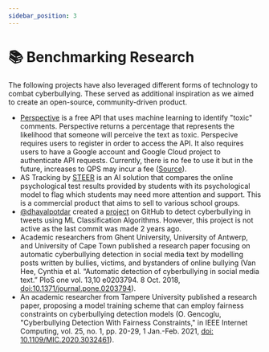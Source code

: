 ```yaml
---
sidebar_position: 3
---
```


# 📚 Benchmarking Research

The following projects have also leveraged different forms of technology to combat cyberbullying. These served as additional inspiration as we aimed to create an open-source, community-driven product. 
* [Perspective](https://www.perspectiveapi.com/) is a free API that uses machine learning to identify "toxic" comments. Perspective returns a percentage that represents the likelihood that someone will perceive the text as toxic. Perspecive requires users to register in order to access the API. It also requires users to have a Google account and Google Cloud project to authenticate API requests. Currently, there is no fee to use it but in the future, increases to QPS may incur a fee ([Source](https://developers.perspectiveapi.com/s/)).
* AS Tracking by [STEER](https://steer.global/en) is an AI solution that compares the online psychological test results provided by students with its psychological model to flag which students may need more attention and support. This is a commercial product that aims to sell to various school groups. 
* [@dhavalpotdar](https://github.com/dhavalpotdar/cyberbullying-detection/commits?author=dhavalpotdar) created a [project](https://github.com/dhavalpotdar/cyberbullying-detection) on GitHub to detect cyberbullying in tweets using ML Classification Algorithms. However, this project is not active as the last commit was made 2 years ago.
* Academic researchers from Ghent University, University of Antwerp, and University of Cape Town published a research paper focusing on automatic cyberbullying detection in social media text by modelling posts written by bullies, victims, and bystanders of online bullying (Van Hee, Cynthia et al. “Automatic detection of cyberbullying in social media text.” PloS one vol. 13,10 e0203794. 8 Oct. 2018, [doi:10.1371/journal.pone.0203794](https://journals.plos.org/plosone/article?id=10.1371/journal.pone.0203794)).
* An academic researcher from Tampere University published a research paper, proposing a model training scheme that can employ fairness constraints on cyberbullying detection models (O. Gencoglu, "Cyberbullying Detection With Fairness Constraints," in IEEE Internet Computing, vol. 25, no. 1, pp. 20-29, 1 Jan.-Feb. 2021, [doi: 10.1109/MIC.2020.3032461](https://ieeexplore.ieee.org/document/9233943)).

